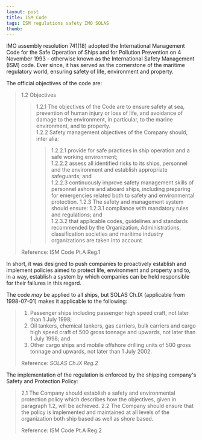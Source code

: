 ```yaml
---
layout: post
title: ISM Code
tags: ISM regulations safety IMO SOLAS
thumb: 
---
```


IMO assembly resolution 741(18) adopted the International Management Code for the Safe Operation of Ships and for Pollution Prevention on 4 November 1993 - otherwise known as the International Safety Management (ISM) code.  Ever since, it has served as the cornerstone of the maritime regulatory world, ensuring safety of life, environment and property.

The official objectives of the code are:
>1.2 Objectives
>>1.2.1 The objectives of the Code are to ensure safety at sea, prevention of human injury or loss of life, and avoidance of damage to the environment, in particular, to the marine environment, and to property.  
>>1.2.2 Safety management objectives of the Company should, inter alia:
>>>1.2.2.1 provide for safe practices in ship operation and a safe working environment;  
>>>1.2.2.2     assess all identified risks to its ships, personnel and the environment and establish appropriate safeguards; and  
>>>1.2.2.3     continuously improve safety management skills of personnel ashore and aboard ships, including preparing for emergencies related both to safety and environmental protection.
>>1.2.3 The safety and management system should ensure:
>>>1.2.3.1     compliance with mandatory rules and regulations; and  
>>>1.2.3.2     that applicable codes, guidelines and standards recommended by the Organization, Administrations, classification societies and maritime industry organizations are taken into account.
>
>Reference: ISM Code Pt.A Reg.1

In short, it was designed to push companies to proactively establish and implement policies aimed to protect life, environment and property and to, in a way, establish a system by which companies can be held responsible for their failures in this regard.

The code *may* be applied to all ships, but SOLAS Ch.IX (applicable from 1998-07-01) makes it applicable to the following: 
>1. Passenger ships including passenger high speed craft, not later than 1 July 1998;
>2. Oil tankers, chemical tankers, gas carriers, bulk carriers and cargo high speed craft of 500 gross tonnage and upwards, not later than 1 July 1998; and
>3. Other cargo ships and mobile offshore drilling units of 500 gross tonnage and upwards, not later than 1 July 2002.
>
>Reference: *SOLAS Ch.IX Reg.2*

The implementation of the regulation is enforced by the shipping company's Safety and Protection Policy:
>2.1    The Company should establish a safety and environmental protection policy which describes how the objectives, given in paragraph 1.2, will be achieved.
>2.2    The Company should ensure that the policy is implemented and maintained at all levels of the organization both ship based as well as shore based.
>
>Reference: ISM Code Pt.A Reg.2
